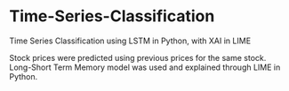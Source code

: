 # Time-Series-Classification
Time Series Classification using LSTM in Python, with XAI in LIME

Stock prices were predicted using previous prices for the same stock. Long-Short Term Memory model was used and explained through LIME in Python.
